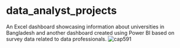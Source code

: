 # data_analyst_projects
An Excel dashboard showcasing information about universities in Bangladesh and another dashboard created using Power BI based on survey data related to data professionals.
![cap591](https://github.com/user-attachments/assets/05369bd7-f1d2-4260-bfa1-dfe848b3532c)
